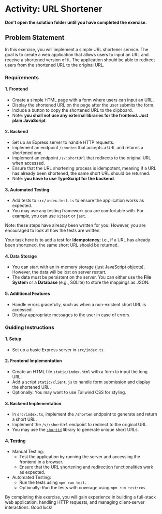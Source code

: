 # Activity: URL Shortener

**Don't open the solution folder until you have completed the exercise.**

## Problem Statement

In this exercise, you will implement a simple URL shortener service. The goal is to create a web application that allows users to input an URL and receive a shortened version of it. The application should be able to redirect users from the shortened URL to the original URL.

### Requirements

#### 1. Frontend

- Create a simple HTML page with a form where users can input an URL.
- Display the shortened URL on the page after the user submits the form.
- Include a button to copy the shortened URL to the clipboard.
- Note: **you shall not use any external libraries for the frontend. Just plain JavaScript**.

#### 2. Backend

- Set up an Express server to handle HTTP requests.
- Implement an endpoint `/shorten` that accepts a URL and returns a shortened one.
- Implement an endpoint `/s/:shortUrl` that redirects to the original URL when accessed.
- Ensure that the URL shortening process is idempotent, meaning if a URL has already been shortened, the same short URL should be returned.
- Note: **you have to use TypeScript for the backend**.

#### 3. Automated Testing

- Add tests to `src/index.test.ts` to ensure the application works as expected.
- You may use any testing framework you are comfortable with. For example, you can use `vitest` or `jest`.

Note: these steps have already been written for you. However, you are encouraged to look at how the tests are written.

Your task here is to add a test for **Idempotency**; i.e., if a URL has already been shortened, the same short URL should be returned.

#### 4. Data Storage

- You can start with an in-memory storage (just JavaScript objects). However, the data will be lost on server restart.
- The data must be persistent on the server. You can either use the **File System** or a **Database** (e.g., SQLite) to store the mappings as JSON.

#### 5. Additional Features

- Handle errors gracefully, such as when a non-existent short URL is accessed.
- Display appropriate messages to the user in case of errors.


### Guiding Instructions

#### 1. Setup

- Set up a basic Express server in `src/index.ts`.

#### 2. Frontend Implementation

- Create an HTML file `static/index.html` with a form to input the long URL.
- Add a script `static/client.js` to handle form submission and display the shortened URL.
- Optionally: You may want to use Tailwind CSS for styling.

#### 3. Backend Implementation

- In `src/index.ts`, implement the `/shorten` endpoint to generate and return a short URL.
- Implement the `/s/:shortUrl` endpoint to redirect to the original URL.
- You may use the [`shortid`](https://www.npmjs.com/package/shortid) library to generate unique short URLs.

#### 4. Testing

- Manual Testing:
  - Test the application by running the server and accessing the frontend in a browser.
  - Ensure that the URL shortening and redirection functionalities work as expected.
- Automated Testing:
  - Run the tests using `npm run test`.
  - Optionally: Run the tests with coverage using `npm run test:cov`.
   
By completing this exercise, you will gain experience in building a full-stack web application, handling HTTP requests, and managing client-server interactions. Good luck!
